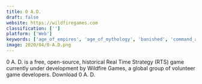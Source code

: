 ```yaml
---
title: 0 A.D.
draft: false 
website: https://wildfiregames.com
classification: ['']
platform: ['Web']
keywords: ['age_of_empires', 'age_of_mythology', 'banished', 'command_and_conquer', 'dungeon_keeper_2', 'empire_earth', 'evony', 'ikariam', 'spore', 'starcraft', 'stonehearth', 'stronghold', 'towns', 'warcraft_iii', 'warzone_2100', 'widelands']
image: 2020/04/0-A.D.png
---
```

0 A. D. is a free, open-source, historical Real Time Strategy (RTS) game currently under development by Wildfire Games, a global group of volunteer game developers. Download 0 A. D.